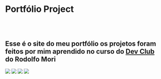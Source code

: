 <h1>Portfólio Project</h1>
<br>
<br>
<h2>Esse é o site do meu portfólio os projetos foram feitos por mim aprendido no curso do <a href="https://rodolfomori.com.br/devclub">Dev Club<a> do Rodolfo Mori</h2>

<img src="https://github.com/Johnrosa59/Portfolio-Project/blob/master/img/Portf%C3%B3lio%20README.png?raw=true">
<img src=https://github.com/Johnrosa59/Portfolio-Project/blob/master/img/Portf%C3%B3lio%20README%202.png?raw=true">
<img src="https://github.com/Johnrosa59/Portfolio-Project/blob/master/img/Portf%C3%B3lio%20README%203.png?raw=true">
<img src="https://github.com/Johnrosa59/Portfolio-Project/blob/master/img/Portf%C3%B3lio%20README%204.png?raw=true">
